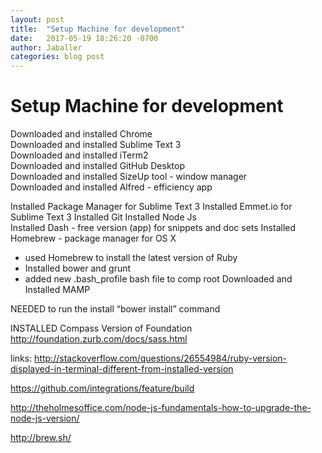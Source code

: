 ```yaml
---
layout: post
title:  "Setup Machine for development"
date:   2017-05-19 18:26:20 -0700
author: Jaballer
categories: blog post
---
```


# Setup Machine for development

Downloaded and installed Chrome  
Downloaded and installed Sublime Text 3  
Downloaded and installed iTerm2  
Downloaded and installed GitHub Desktop  
Downloaded and installed SizeUp tool - window manager  
Downloaded and installed Alfred - efficiency app  

Installed Package Manager for Sublime Text 3 
Installed Emmet.io for Sublime Text 3 
Installed Git 
Installed Node Js  
Installed Dash - free version (app) for snippets and doc sets
Installed Homebrew - package manager for OS X
 - used Homebrew to install the latest version of Ruby
 - Installed bower and grunt
 -  added new .bash_profile bash file to comp root
Downloaded and Installed MAMP

NEEDED to run the install “bower install” command

INSTALLED Compass Version of Foundation
http://foundation.zurb.com/docs/sass.html

links:
http://stackoverflow.com/questions/26554984/ruby-version-displayed-in-terminal-different-from-installed-version

https://github.com/integrations/feature/build

http://theholmesoffice.com/node-js-fundamentals-how-to-upgrade-the-node-js-version/

http://brew.sh/


